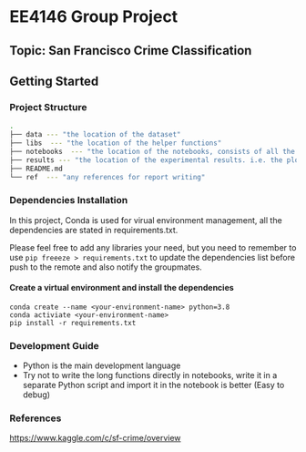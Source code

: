 # EE4146 Group Project
Topic:  San Francisco Crime Classification
---

## Getting Started

### Project Structure

```bash
.
├── data --- "the location of the dataset"
├── libs  --- "the location of the helper functions"
├── notebooks  --- "the location of the notebooks, consists of all the driver code"
├── results --- "the location of the experimental results. i.e. the plots" 
├── README.md
└── ref  --- "any references for report writing"
```

### Dependencies Installation
In this project, Conda is used for virual environment management, all the dependencies are stated in requirements.txt.

Please feel free to add any libraries your need, but you need to remember to use `pip freeeze > requirements.txt` to update the dependencies list before push to the remote and also notify the groupmates.

#### Create a virtual environment and install the dependencies
```
conda create --name <your-environment-name> python=3.8
conda activiate <your-environment-name>
pip install -r requirements.txt
```



### Development Guide

* Python is the main development language
* Try not to write the long functions directly in notebooks, write it in a separate Python script and import it in the notebook is better (Easy to debug)

### References
https://www.kaggle.com/c/sf-crime/overview
